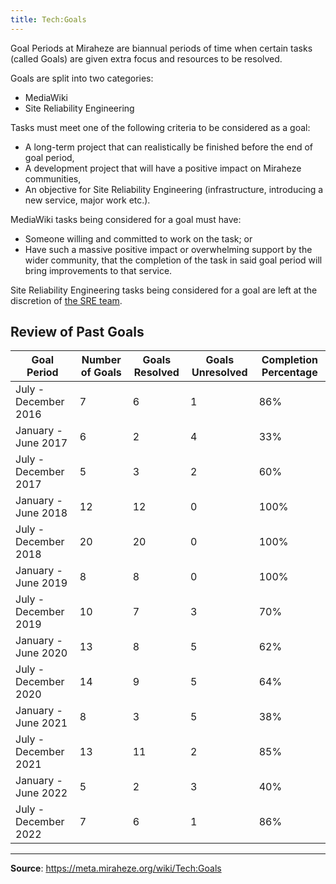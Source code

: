 ```yaml
---
title: Tech:Goals
---
```


Goal Periods at Miraheze are biannual periods of time when certain tasks (called Goals) are given extra focus and resources to be resolved.

Goals are split into two categories:
* MediaWiki
* Site Reliability Engineering

Tasks must meet one of the following criteria to be considered as a goal:
* A long-term project that can realistically be finished before the end of goal period,
* A development project that will have a positive impact on Miraheze communities,
* An objective for Site Reliability Engineering (infrastructure, introducing a new service, major work etc.).

MediaWiki tasks being considered for a goal must have:
* Someone willing and committed to work on the task; or
* Have such a massive positive impact or overwhelming support by the wider community, that the completion of the task in said goal period will bring improvements to that service.

Site Reliability Engineering tasks being considered for a goal are left at the discretion of [the SRE team](https://meta.miraheze.org/wiki/Tech:Organisation#Team:_Infrastructure,_Site_Reliability_Engineering).

## Review of Past Goals 

| Goal Period | Number of Goals | Goals Resolved | Goals Unresolved | Completion Percentage |
| --- | --- | --- | --- | --- |
| July - December 2016 | 7 | 6 | 1 | 86% |
| January - June 2017 | 6 | 2 | 4 | 33% |
| July - December 2017 | 5 | 3 | 2 | 60% |
| January - June 2018 | 12 | 12 | 0 | 100% |
| July - December 2018 | 20 | 20 | 0 | 100% |
| January - June 2019 | 8 | 8 | 0 | 100% |
| July - December 2019 | 10 | 7 | 3 | 70% |
| January - June 2020 | 13 | 8 | 5 | 62% |
| July - December 2020 | 14 | 9 | 5 | 64% |
| January - June 2021 | 8 | 3 | 5 | 38% |
| July - December 2021 | 13 | 11 | 2 | 85% |
| January - June 2022 | 5 | 2 | 3 | 40% |
| July - December 2022 | 7 | 6 | 1 | 86% |

----
**Source**: https://meta.miraheze.org/wiki/Tech:Goals